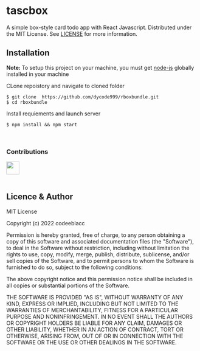 # tascbox
A simple box-style card todo app with React Javascript.
Distributed under the MIT License. See [LICENSE](https://en.wikipedia.org/wiki/MIT_License) for more information.

## Installation
<b>Note: </b>To setup this project on your machine, you must get [node-js](https://nodejs.org/en/) globally installed in your machine


CLone repoistory and navigate to cloned folder

    $ git clone  https://github.com/dycode999/rboxbundle.git
    $ cd rboxbundle

Install requiements and launch server

    $ npm install && npm start

<br>

### Contributions
<a href="https://github.com/codeeblacc/tascbox/graphs/contributors">
  <img src="https://contrib.rocks/image?repo=codeeblacc/tascbox" height="34"/>
</a>
<br><br>

## Licence & Author
MIT License

Copyright (c) 2022 codeeblacc

Permission is hereby granted, free of charge, to any person obtaining a copy
of this software and associated documentation files (the "Software"), to deal
in the Software without restriction, including without limitation the rights
to use, copy, modify, merge, publish, distribute, sublicense, and/or sell
copies of the Software, and to permit persons to whom the Software is
furnished to do so, subject to the following conditions:

The above copyright notice and this permission notice shall be included in all
copies or substantial portions of the Software.

THE SOFTWARE IS PROVIDED "AS IS", WITHOUT WARRANTY OF ANY KIND, EXPRESS OR
IMPLIED, INCLUDING BUT NOT LIMITED TO THE WARRANTIES OF MERCHANTABILITY,
FITNESS FOR A PARTICULAR PURPOSE AND NONINFRINGEMENT. IN NO EVENT SHALL THE
AUTHORS OR COPYRIGHT HOLDERS BE LIABLE FOR ANY CLAIM, DAMAGES OR OTHER
LIABILITY, WHETHER IN AN ACTION OF CONTRACT, TORT OR OTHERWISE, ARISING FROM,
OUT OF OR IN CONNECTION WITH THE SOFTWARE OR THE USE OR OTHER DEALINGS IN THE
SOFTWARE.

